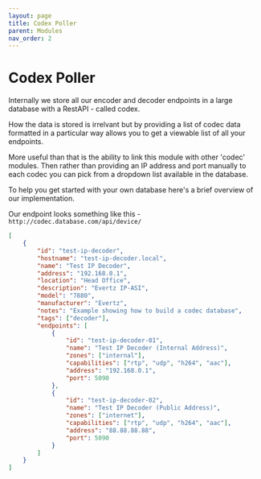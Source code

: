 ```yaml
---
layout: page
title: Codex Poller
parent: Modules
nav_order: 2
---
```


# Codex Poller

Internally we store all our encoder and decoder endpoints in a large database with a RestAPI - called codex.

How the data is stored is irrelvant but by providing a list of codec data formatted in a particular way allows you to get a viewable list of all your endpoints.

More useful than that is the ability to link this module with other 'codec' modules. Then rather than providing an IP address and port manually to each codec you can pick from a dropdown list available in the database.

To help you get started with your own database here's a brief overview of our implementation.

Our endpoint looks something like this - `http://codec.database.com/api/device/`

```json
[
    {
        "id": "test-ip-decoder",
        "hostname": "test-ip-decoder.local",
        "name": "Test IP Decoder",
        "address": "192.168.0.1",
        "location": "Head Office",
        "description": "Evertz IP-ASI",
        "model": "7880",
        "manufacturer": "Evertz",
        "notes": "Example showing how to build a codec database",
        "tags": ["decoder"],
        "endpoints": [
            {
                "id": "test-ip-decoder-01",
                "name": "Test IP Decoder (Internal Address)",
                "zones": ["internal"],
                "capabilities": ["rtp", "udp", "h264", "aac"],
                "address": "192.168.0.1",
                "port": 5090
            },
            {
                "id": "test-ip-decoder-02",
                "name": "Test IP Decoder (Public Address)",
                "zones": ["internet"],
                "capabilities": ["rtp", "udp", "h264", "aac"],
                "address": "88.88.88.88",
                "port": 5090
            }
        ]
    }
]
```

